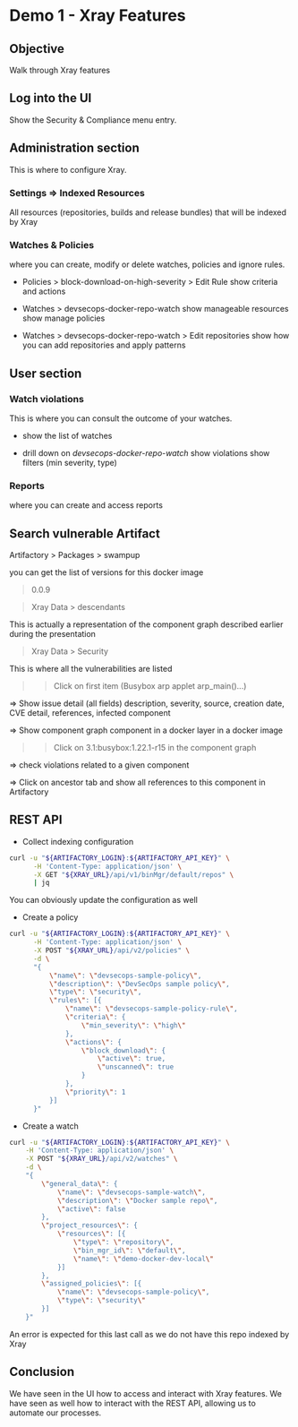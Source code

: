 # Demo 1 - Xray Features

## Objective

Walk through Xray features

## Log into the UI

Show the Security & Compliance menu entry.

## Administration section

This is where to configure Xray.

### Settings => Indexed Resources

All resources (repositories, builds and release bundles) that will be indexed by Xray

### Watches & Policies

where you can create, modify or delete watches, policies and ignore rules.

- Policies > block-download-on-high-severity > Edit Rule
show criteria and actions

- Watches > devsecops-docker-repo-watch
show manageable resources
show manage policies  
  
- Watches > devsecops-docker-repo-watch > Edit repositories
show how you can add repositories and apply patterns

## User section

### Watch violations

This is where you can consult the outcome of your watches.

- show the list of watches

- drill down on *devsecops-docker-repo-watch*
show violations
show filters (min severity, type)

### Reports

where you can create and access reports
  
## Search vulnerable Artifact

Artifactory > Packages > swampup

you can get the list of versions for this docker image

> 0.0.9

> Xray Data > descendants

This is actually a representation of the component graph described earlier during the presentation

> Xray Data > Security

This is where all the vulnerabilities are listed

>> Click on first item (Busybox arp applet arp_main()...)

=> Show issue detail (all fields)
description, severity, source, creation date, CVE detail, references, infected component

=> Show component graph
component in a docker layer in a docker image

>> Click on 3.1:busybox:1.22.1-r15 in the component graph

=> check violations related to a given component

=> Click on ancestor tab and show all references to this component in Artifactory 

## REST API

- Collect indexing configuration
```bash
curl -u "${ARTIFACTORY_LOGIN}:${ARTIFACTORY_API_KEY}" \
      -H 'Content-Type: application/json' \
      -X GET "${XRAY_URL}/api/v1/binMgr/default/repos" \
      | jq
```

You can obviously update the configuration as well

- Create a policy
```bash
curl -u "${ARTIFACTORY_LOGIN}:${ARTIFACTORY_API_KEY}" \
      -H 'Content-Type: application/json' \
      -X POST "${XRAY_URL}/api/v2/policies" \
      -d \
      "{
          \"name\": \"devsecops-sample-policy\",
          \"description\": \"DevSecOps sample policy\",
          \"type\": \"security\",
          \"rules\": [{
              \"name\": \"devsecops-sample-policy-rule\",
              \"criteria\": {
                  \"min_severity\": \"high\"
              },
              \"actions\": {
                  \"block_download\": {
                      \"active\": true,
                      \"unscanned\": true
                  }
              },
              \"priority\": 1
          }]
      }"
```

- Create a watch
```bash
curl -u "${ARTIFACTORY_LOGIN}:${ARTIFACTORY_API_KEY}" \
    -H 'Content-Type: application/json' \
    -X POST "${XRAY_URL}/api/v2/watches" \
    -d \
    "{
        \"general_data\": {
            \"name\": \"devsecops-sample-watch\",
            \"description\": \"Docker sample repo\",
            \"active\": false
        },
        \"project_resources\": {
            \"resources\": [{
                \"type\": \"repository\",
                \"bin_mgr_id\": \"default\",
                \"name\": \"demo-docker-dev-local\"
            }]
        },
        \"assigned_policies\": [{
            \"name\": \"devsecops-sample-policy\",
            \"type\": \"security\"
        }]
    }"
```

An error is expected for this last call as we do not have this repo indexed by Xray

## Conclusion

We have seen in the UI how to access and interact with Xray features.
We have seen as well how to interact with the REST API, allowing us to automate our processes.
